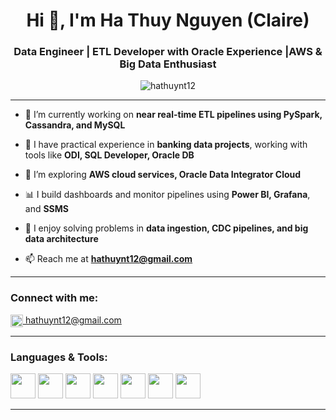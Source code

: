 <h1 align="center">Hi 👋, I'm Ha Thuy Nguyen (Claire)</h1>
<h3 align="center">Data Engineer | ETL Developer with Oracle Experience |AWS & Big Data Enthusiast</h3>

<p align="center">
  <img src="https://komarev.com/ghpvc/?username=hathuynt12&label=Profile%20views&color=0e75b6&style=flat" alt="hathuynt12" />
</p>

---

- 🔭 I’m currently working on **near real-time ETL pipelines using PySpark, Cassandra, and MySQL**

- 💼 I have practical experience in **banking data projects**, working with tools like **ODI, SQL Developer, Oracle DB**

- 🌱 I’m exploring **AWS cloud services, Oracle Data Integrator Cloud**

- 📊 I build dashboards and monitor pipelines using **Power BI, Grafana**, and **SSMS**

- 🧠 I enjoy solving problems in **data ingestion, CDC pipelines, and big data architecture**

- 📫 Reach me at **hathuynt12@gmail.com**

---

<h3 align="left">Connect with me:</h3>
<p align="left">
  <a href="mailto:hathuynt12@gmail.com" target="blank">
    <img align="center" src="https://cdn.jsdelivr.net/npm/simple-icons@v6/icons/gmail.svg" alt="gmail" height="20" width="20" />
    hathuynt12@gmail.com
  </a>
</p>

---

<h3 align="left">Languages & Tools:</h3>
<p align="left">
  <img src="https://cdn.jsdelivr.net/gh/devicons/devicon/icons/python/python-original.svg" width="40" height="40"/>
  <img src="https://cdn.jsdelivr.net/gh/devicons/devicon/icons/oracle/oracle-original.svg" width="40" height="40"/>
  <img src="https://cdn.jsdelivr.net/gh/devicons/devicon/icons/mysql/mysql-original-wordmark.svg" width="40" height="40"/>
  <img src="https://cdn.jsdelivr.net/gh/devicons/devicon/icons/amazonwebservices/amazonwebservices-original.svg" width="40" height="40"/>
  <img src="https://cdn.jsdelivr.net/gh/devicons/devicon/icons/apache/apache-original-wordmark.svg" width="40" height="40"/>
  <img src="https://cdn.jsdelivr.net/gh/devicons/devicon/icons/docker/docker-original.svg" width="40" height="40"/>
  <img src="https://cdn.jsdelivr.net/gh/devicons/devicon/icons/git/git-original.svg" width="40" height="40"/>
</p>

---

